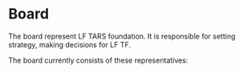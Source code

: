 # Board

The board represent LF TARS foundation. It is responsible for setting strategy, making decisions for LF TF.

The board currently consists of these representatives:

